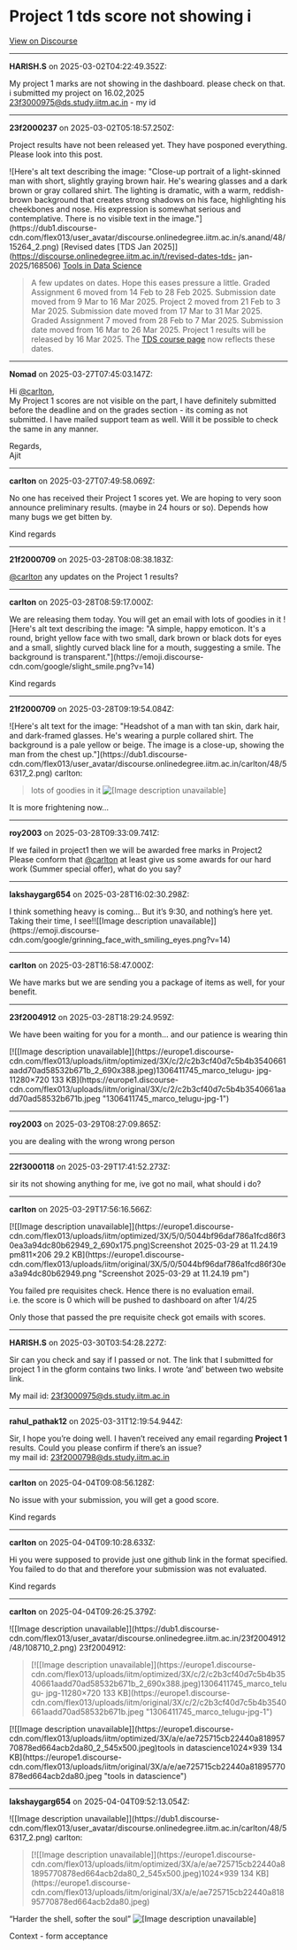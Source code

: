 # Project 1 tds score not showing i

[View on Discourse](https://discourse.onlinedegree.iitm.ac.in/t/project-1-tds-score-not-showing-i/168916)

---
**HARISH.S** on 2025-03-02T04:22:49.352Z:

My project 1 marks are not showing in the dashboard. please check on that. i
submitted my project on 16.02,2025  
23f3000975@ds.study.iitm.ac.in - my id



---
**23f2000237** on 2025-03-02T05:18:57.250Z:

Project results have not been released yet. They have posponed everything.  
Please look into this post.

![Here's alt text describing the image: "Close-up portrait of a light-skinned
man with short, slightly graying brown hair. He's wearing glasses and a dark
brown or gray collared shirt. The lighting is dramatic, with a warm, reddish-
brown background that creates strong shadows on his face, highlighting his
cheekbones and nose. His expression is somewhat serious and contemplative.
There is no visible text in the image."](https://dub1.discourse-
cdn.com/flex013/user_avatar/discourse.onlinedegree.iitm.ac.in/s.anand/48/15264_2.png)
[Revised dates [TDS Jan
2025]](https://discourse.onlinedegree.iitm.ac.in/t/revised-dates-tds-
jan-2025/168506) [Tools in Data Science](/c/courses/tds-kb/34)

> A few updates on dates. Hope this eases pressure a little. Graded Assignment
> 6 moved from 14 Feb to 28 Feb 2025. Submission date moved from 9 Mar to 16
> Mar 2025. Project 2 moved from 21 Feb to 3 Mar 2025. Submission date moved
> from 17 Mar to 31 Mar 2025. Graded Assignment 7 moved from 28 Feb to 7 Mar
> 2025. Submission date moved from 16 Mar to 26 Mar 2025. Project 1 results
> will be released by 16 Mar 2025. The [TDS course
> page](https://tds.s-anand.net/) now reflects these dates.



---
**Nomad** on 2025-03-27T07:45:03.147Z:

Hi [@carlton](/u/carlton),  
My Project 1 scores are not visible on the part, I have definitely submitted
before the deadline and on the grades section - its coming as not submitted. I
have mailed support team as well. Will it be possible to check the same in any
manner.

Regards,  
Ajit



---
**carlton** on 2025-03-27T07:49:58.069Z:

No one has received their Project 1 scores yet. We are hoping to very soon
announce preliminary results. (maybe in 24 hours or so). Depends how many bugs
we get bitten by.

Kind regards



---
**21f2000709** on 2025-03-28T08:08:38.183Z:

[@carlton](/u/carlton) any updates on the Project 1 results?



---
**carlton** on 2025-03-28T08:59:17.000Z:

We are releasing them today. You will get an email with lots of goodies in it
![Here's alt text describing the image: "A simple, happy emoticon. It's a
round, bright yellow face with two small, dark brown or black dots for eyes
and a small, slightly curved black line for a mouth, suggesting a smile. The
background is transparent."](https://emoji.discourse-
cdn.com/google/slight_smile.png?v=14)

Kind regards



---
**21f2000709** on 2025-03-28T09:19:54.084Z:

![Here's alt text for the image: "Headshot of a man with tan skin, dark hair,
and dark-framed glasses. He's wearing a purple collared shirt. The background
is a pale yellow or beige. The image is a close-up, showing the man from the
chest up."](https://dub1.discourse-
cdn.com/flex013/user_avatar/discourse.onlinedegree.iitm.ac.in/carlton/48/56317_2.png)
carlton:

> lots of goodies in it ![[Image description
> unavailable]](https://emoji.discourse-cdn.com/google/slight_smile.png?v=14)

It is more frightening now…



---
**roy2003** on 2025-03-28T09:33:09.741Z:

If we failed in project1 then we will be awarded free marks in Project2 Please
conform that [@carlton](/u/carlton) at least give us some awards for our hard
work (Summer special offer), what do you say?



---
**lakshaygarg654** on 2025-03-28T16:02:30.298Z:

I think something heavy is coming… But it’s 9:30, and nothing’s here yet.
Taking their time, I see!![[Image description
unavailable]](https://emoji.discourse-
cdn.com/google/grinning_face_with_smiling_eyes.png?v=14)



---
**carlton** on 2025-03-28T16:58:47.000Z:

We have marks but we are sending you a package of items as well, for your
benefit.



---
**23f2004912** on 2025-03-28T18:29:24.959Z:

We have been waiting for you for a month… and our patience is wearing thin  

[![[Image description unavailable]](https://europe1.discourse-
cdn.com/flex013/uploads/iitm/optimized/3X/c/2/c2b3cf40d7c5b4b3540661aadd70ad58532b671b_2_690x388.jpeg)1306411745_marco_telugu-
jpg-11280×720 133 KB](https://europe1.discourse-
cdn.com/flex013/uploads/iitm/original/3X/c/2/c2b3cf40d7c5b4b3540661aadd70ad58532b671b.jpeg
"1306411745_marco_telugu-jpg-1")



---
**roy2003** on 2025-03-29T08:27:09.865Z:

you are dealing with the wrong wrong person



---
**22f3000118** on 2025-03-29T17:41:52.273Z:

sir its not showing anything for me, ive got no mail, what should i do?



---
**carlton** on 2025-03-29T17:56:16.566Z:

[![[Image description unavailable]](https://europe1.discourse-
cdn.com/flex013/uploads/iitm/optimized/3X/5/0/5044bf96daf786a1fcd86f30ea3a94dc80b62949_2_690x175.png)Screenshot
2025-03-29 at 11.24.19 pm811×206 29.2 KB](https://europe1.discourse-
cdn.com/flex013/uploads/iitm/original/3X/5/0/5044bf96daf786a1fcd86f30ea3a94dc80b62949.png
"Screenshot 2025-03-29 at 11.24.19 pm")

You failed pre requisites check. Hence there is no evaluation email.  
i.e. the score is 0 which will be pushed to dashboard on after 1/4/25

Only those that passed the pre requisite check got emails with scores.



---
**HARISH.S** on 2025-03-30T03:54:28.227Z:

Sir can you check and say if I passed or not. The link that I submitted for
project 1 in the gform contains two links. I wrote ‘and’ between two website
link.

My mail id: 23f3000975@ds.study.iitm.ac.in



---
**rahul_pathak12** on 2025-03-31T12:19:54.944Z:

Sir, I hope you’re doing well. I haven’t received any email regarding
**Project 1** results. Could you please confirm if there’s an issue?  
my mail id: 23f2000798@ds.study.iitm.ac.in



---
**carlton** on 2025-04-04T09:08:56.128Z:

No issue with your submission, you will get a good score.

Kind regards



---
**carlton** on 2025-04-04T09:10:28.633Z:

Hi you were supposed to provide just one github link in the format specified.
You failed to do that and therefore your submission was not evaluated.

Kind regards



---
**carlton** on 2025-04-04T09:26:25.379Z:

![[Image description unavailable]](https://dub1.discourse-
cdn.com/flex013/user_avatar/discourse.onlinedegree.iitm.ac.in/23f2004912/48/108710_2.png)
23f2004912:

> [![[Image description unavailable]](https://europe1.discourse-
> cdn.com/flex013/uploads/iitm/optimized/3X/c/2/c2b3cf40d7c5b4b3540661aadd70ad58532b671b_2_690x388.jpeg)1306411745_marco_telugu-
> jpg-11280×720 133 KB](https://europe1.discourse-
> cdn.com/flex013/uploads/iitm/original/3X/c/2/c2b3cf40d7c5b4b3540661aadd70ad58532b671b.jpeg
> "1306411745_marco_telugu-jpg-1")

[![[Image description unavailable]](https://europe1.discourse-
cdn.com/flex013/uploads/iitm/optimized/3X/a/e/ae725715cb22440a81895770878ed664acb2da80_2_545x500.jpeg)tools
in datascience1024×939 134 KB](https://europe1.discourse-
cdn.com/flex013/uploads/iitm/original/3X/a/e/ae725715cb22440a81895770878ed664acb2da80.jpeg
"tools in datascience")



---
**lakshaygarg654** on 2025-04-04T09:52:13.054Z:

![[Image description unavailable]](https://dub1.discourse-
cdn.com/flex013/user_avatar/discourse.onlinedegree.iitm.ac.in/carlton/48/56317_2.png)
carlton:

> [![[Image description unavailable]](https://europe1.discourse-
> cdn.com/flex013/uploads/iitm/optimized/3X/a/e/ae725715cb22440a81895770878ed664acb2da80_2_545x500.jpeg)1024×939
> 134 KB](https://europe1.discourse-
> cdn.com/flex013/uploads/iitm/original/3X/a/e/ae725715cb22440a81895770878ed664acb2da80.jpeg)

“Harder the shell, softer the soul” ![[Image description
unavailable]](https://emoji.discourse-cdn.com/google/melting_face.png?v=14)

Context - form acceptance



